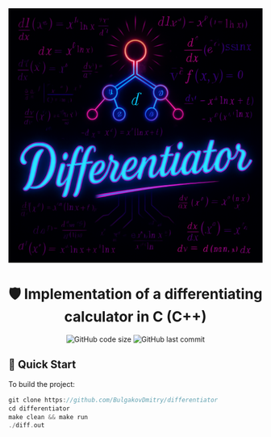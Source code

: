 <div align="center">
  <img src="docs/diffPicREADME.png" alt="Diff Banner" width="800">
  
  # 🛡️ Implementation of a differentiating calculator in C (C++)
  ![GitHub code size](https://img.shields.io/github/languages/code-size/BulgakovDmitry/differentiator)
  ![GitHub last commit](https://img.shields.io/github/last-commit/BulgakovDmitry/differentiator)
  
</div>

## 🚀 Quick Start
To build the project:
```cpp
git clone https://github.com/BulgakovDmitry/differentiator
cd differentiator
make clean && make run
./diff.out
```
